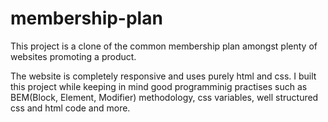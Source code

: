 # membership-plan
This project is a clone of the common membership plan amongst plenty of websites promoting a product.

The website is completely responsive and uses purely html and css. I built this project while keeping in mind good programminig practises such as BEM(Block, Element, Modifier) methodology, css variables, well structured css and html code and more.

